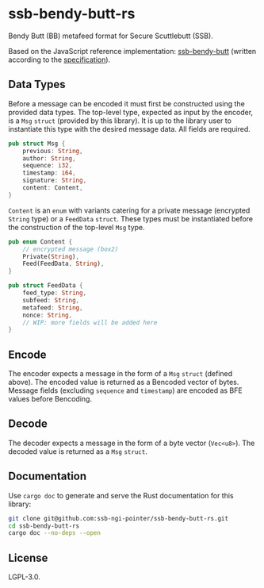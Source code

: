 <!--
SPDX-FileCopyrightText: 2021 Andrew 'glyph' Reid

SPDX-License-Identifier: CC0-1.0
-->

# ssb-bendy-butt-rs

Bendy Butt (BB) metafeed format for Secure Scuttlebutt (SSB).

Based on the JavaScript reference implementation: [ssb-bendy-butt](https://github.com/ssb-ngi-pointer/ssb-bendy-butt) (written according to the [specification](https://github.com/ssb-ngi-pointer/bendy-butt-spec)).

## Data Types

Before a message can be encoded it must first be constructed using the provided data types. The top-level type, expected as input by the encoder, is a `Msg` `struct` (provided by this library). It is up to the library user to instantiate this type with the desired message data. All fields are required.

```rust
pub struct Msg {
    previous: String,
    author: String,
    sequence: i32,
    timestamp: i64,
    signature: String,
    content: Content,
}
```

`Content` is an `enum` with variants catering for a private message (encrypted `String` type) or a `FeedData` `struct`. These types must be instantiated before the construction of the top-level `Msg` type.

```rust
pub enum Content {
    // encrypted message (box2)
    Private(String),
    Feed(FeedData, String),
}

pub struct FeedData {
    feed_type: String,
    subfeed: String,
    metafeed: String,
    nonce: String,
    // WIP: more fields will be added here
}
```

## Encode

The encoder expects a message in the form of a `Msg` `struct` (defined above). The encoded value is returned as a Bencoded vector of bytes. Message fields (excluding `sequence` and `timestamp`) are encoded as BFE values before Bencoding.

## Decode

The decoder expects a message in the form of a byte vector (`Vec<u8>`). The decoded value is returned as a `Msg` `struct`.

## Documentation

Use `cargo doc` to generate and serve the Rust documentation for this library:

```bash
git clone git@github.com:ssb-ngi-pointer/ssb-bendy-butt-rs.git
cd ssb-bendy-butt-rs
cargo doc --no-deps --open
```

## License

LGPL-3.0.
